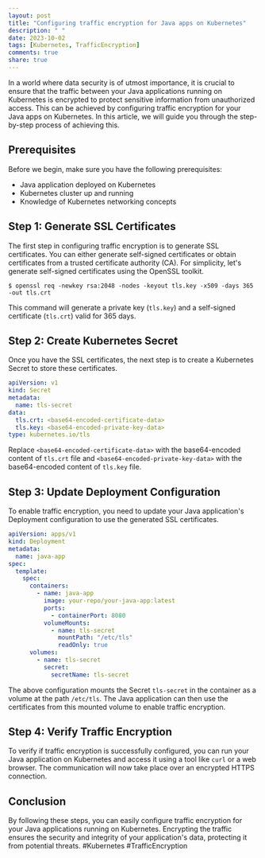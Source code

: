 ```yaml
---
layout: post
title: "Configuring traffic encryption for Java apps on Kubernetes"
description: " "
date: 2023-10-02
tags: [Kubernetes, TrafficEncryption]
comments: true
share: true
---
```


In a world where data security is of utmost importance, it is crucial to ensure that the traffic between your Java applications running on Kubernetes is encrypted to protect sensitive information from unauthorized access. This can be achieved by configuring traffic encryption for your Java apps on Kubernetes. In this article, we will guide you through the step-by-step process of achieving this.

## Prerequisites
Before we begin, make sure you have the following prerequisites:
- Java application deployed on Kubernetes
- Kubernetes cluster up and running
- Knowledge of Kubernetes networking concepts

## Step 1: Generate SSL Certificates
The first step in configuring traffic encryption is to generate SSL certificates. You can either generate self-signed certificates or obtain certificates from a trusted certificate authority (CA). For simplicity, let's generate self-signed certificates using the OpenSSL toolkit.

```shell
$ openssl req -newkey rsa:2048 -nodes -keyout tls.key -x509 -days 365 -out tls.crt
```

This command will generate a private key (`tls.key`) and a self-signed certificate (`tls.crt`) valid for 365 days.

## Step 2: Create Kubernetes Secret
Once you have the SSL certificates, the next step is to create a Kubernetes Secret to store these certificates.

```yaml
apiVersion: v1
kind: Secret
metadata:
  name: tls-secret
data:
  tls.crt: <base64-encoded-certificate-data>
  tls.key: <base64-encoded-private-key-data>
type: kubernetes.io/tls
```

Replace `<base64-encoded-certificate-data>` with the base64-encoded content of `tls.crt` file and `<base64-encoded-private-key-data>` with the base64-encoded content of `tls.key` file.

## Step 3: Update Deployment Configuration
To enable traffic encryption, you need to update your Java application's Deployment configuration to use the generated SSL certificates.

```yaml
apiVersion: apps/v1
kind: Deployment
metadata:
  name: java-app
spec:
  template:
    spec:
      containers:
        - name: java-app
          image: your-repo/your-java-app:latest
          ports:
            - containerPort: 8080
          volumeMounts:
            - name: tls-secret
              mountPath: "/etc/tls"
              readOnly: true
      volumes:
        - name: tls-secret
          secret:
            secretName: tls-secret
```

The above configuration mounts the Secret `tls-secret` in the container as a volume at the path `/etc/tls`. The Java application can then use the certificates from this mounted volume to enable traffic encryption.

## Step 4: Verify Traffic Encryption
To verify if traffic encryption is successfully configured, you can run your Java application on Kubernetes and access it using a tool like `curl` or a web browser. The communication will now take place over an encrypted HTTPS connection.

## Conclusion
By following these steps, you can easily configure traffic encryption for your Java applications running on Kubernetes. Encrypting the traffic ensures the security and integrity of your application's data, protecting it from potential threats. #Kubernetes #TrafficEncryption